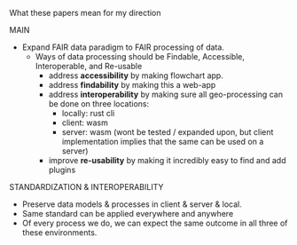 What these papers mean for my direction

MAIN
- Expand FAIR data paradigm to FAIR processing of data.
  - Ways of data processing should be Findable, Accessible, Interoperable, and Re-usable
    - address **accessibility** by making flowchart app.
    - address **findability** by making this a web-app
    - address **interoperability** by making sure all geo-processing can be done on three locations: 
      - locally: rust cli 
      - client: wasm 
      - server: wasm  (wont be tested / expanded upon, but client implementation implies that the same can be used on a server)
    - improve **re-usability** by making it incredibly easy to find and add plugins


STANDARDIZATION & INTEROPERABILITY
- Preserve data models & processes in client & server & local.
- Same standard can be applied everywhere and anywhere
- Of every process we do, we can expect the same outcome in all three of these environments. 

